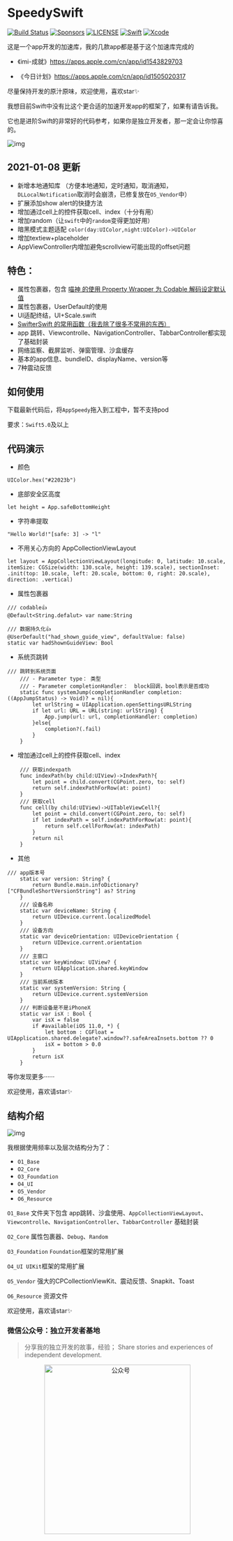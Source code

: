
# SpeedySwift

[![Build Status](https://travis-ci.org/ios_base_foundation/SnapKit.svg)](https://travis-ci.org/ios_base_foundation/ios_base_foundation)
[![Sponsors](https://opencollective.com/ios_base_foundation/sponsors/badge.svg)](https://opencollective.com/ios_base_foundation/sponsors/badge.svg)
[![LICENSE](https://img.shields.io/cocoapods/l/ios_base_foundation.svg)](https://img.shields.io/cocoapods/l/ios_base_foundation.svg)
[![Swift](https://img.shields.io/badge/Swift-5.0-orange.svg)](https://swift.org)
[![Xcode](https://img.shields.io/badge/Xcode-11.4-blue.svg)](https://developer.apple.com/xcode)

这是一个app开发的加速库，我的几款app都是基于这个加速库完成的

 - 《imi-成就》https://apps.apple.com/cn/app/id1543829703

 - 《今日计划》https://apps.apple.com/cn/app/id1505020317


尽量保持开发的原汁原味，欢迎使用，喜欢star✨

我想目前Swift中没有比这个更合适的加速开发app的框架了，如果有请告诉我。

它也是进阶Swift的非常好的代码参考，如果你是独立开发者，那一定会让你惊喜的。

![img](https://github.com/Tliens/SpeedySwift/blob/master/icon_0.png)


## 2021-01-08 更新

- 新增本地通知库 （方便本地通知，定时通知，取消通知，`DLLocalNotification`取消时会崩溃，已修复放在`O5_Vendor`中）
- 扩展添加show alert的快捷方法
- 增加通过cell上的控件获取cell、index（十分有用）
- 增加random（让`swift`中的`random`变得更加好用）
- 暗黑模式主题适配  `color(day:UIColor,night:UIColor)->UIColor`
- 增加textiew+placeholder
- AppViewController内增加避免scrollview可能出现的offset问题

## 特色：

- 属性包裹器，包含 [喵神 的使用 Property Wrapper 为 Codable 解码设定默认值](https://mp.weixin.qq.com/s/jOyHRS2Wx6MJpuYuENhVgg)
- 属性包裹器，UserDefault的使用
- UI适配终结，UI+Scale.swift
- [SwifterSwift 的常用函数（我去除了很多不常用的东西）](https://github.com/SwifterSwift/SwifterSwift)
- app 跳转、Viewcontrolle、NavigationController、TabbarController都实现了基础封装
- 网络监察、截屏监听、弹窗管理、沙盒缓存
- 基本的app信息、bundleID、displayName、version等
- 7种震动反馈

## 如何使用

下载最新代码后，将`AppSpeedy`拖入到工程中，暂不支持pod

要求：`Swift5.0`及以上

## 代码演示

- 颜色
```
UIColor.hex("#22023b")
```
- 底部安全区高度
```
let height = App.safeBottomHeight
```
- 字符串提取
```
"Hello World!"[safe: 3] -> "l"
```
- 不用关心方向的 AppCollectionViewLayout
```
let layout = AppCollectionViewLayout(longitude: 0, latitude: 10.scale, itemSize: CGSize(width: 130.scale, height: 139.scale), sectionInset: .init(top: 10.scale, left: 20.scale, bottom: 0, right: 20.scale), direction: .vertical)
```
- 属性包裹器
```
/// codable👍
@Default<String.defalut> var name:String

/// 数据持久化👍
@UserDefault("had_shown_guide_view", defaultValue: false)
static var hadShownGuideView: Bool

```
- 系统页跳转
```
/// 跳转到系统页面
    /// - Parameter type： 类型
    /// - Parameter completionHandler：  block回调，bool表示是否成功
    static func systemJump(completionHandler completion: ((AppJumpStatus) -> Void)? = nil){
        let urlString = UIApplication.openSettingsURLString
        if let url: URL = URL(string: urlString) {
            App.jump(url: url, completionHandler: completion)
        }else{
            completion?(.fail)
        }
    }
```
- 增加通过cell上的控件获取cell、index
```
    /// 获取indexpath
    func indexPath(by child:UIView)->IndexPath?{
        let point = child.convert(CGPoint.zero, to: self)
        return self.indexPathForRow(at: point)
    }
    /// 获取cell
    func cell(by child:UIView)->UITableViewCell?{
        let point = child.convert(CGPoint.zero, to: self)
        if let indexPath = self.indexPathForRow(at: point){
            return self.cellForRow(at: indexPath)
        }
        return nil
    }

```
- 其他
```
/// app版本号
    static var version: String? {
        return Bundle.main.infoDictionary?["CFBundleShortVersionString"] as? String
    }
    /// 设备名称
    static var deviceName: String {
        return UIDevice.current.localizedModel
    }
    /// 设备方向
    static var deviceOrientation: UIDeviceOrientation {
        return UIDevice.current.orientation
    }
    /// 主窗口
    static var keyWindow: UIView? {
        return UIApplication.shared.keyWindow
    }
    /// 当前系统版本
    static var systemVersion: String {
        return UIDevice.current.systemVersion
    }
    /// 判断设备是不是iPhoneX
    static var isX : Bool {
        var isX = false
        if #available(iOS 11.0, *) {
            let bottom : CGFloat = UIApplication.shared.delegate?.window??.safeAreaInsets.bottom ?? 0
            isX = bottom > 0.0
        }
        return isX
    }
```

等你发现更多······

欢迎使用，喜欢请star✨

## 结构介绍
![img](https://github.com/Tliens/SpeedySwift/blob/master/floder.png)

我根据使用频率以及层次结构分为了：
- `O1_Base`
- `O2_Core`
- `O3_Foundation`
- `O4_UI`
- `O5_Vendor`
- `O6_Resource`

`O1_Base` 文件夹下包含 app跳转、沙盒使用、`AppCollectionViewLayout`、`Viewcontrolle`、`NavigationController`、`TabbarController` 基础封装

`O2_Core` 属性包裹器、`Debug`、`Random`

`O3_Foundation` `Foundation`框架的常用扩展

`O4_UI UIKit`框架的常用扩展

`O5_Vendor` 强大的CPCollectionViewKit、震动反馈、Snapkit、Toast

`O6_Resource` 资源文件

欢迎使用，喜欢请star✨


### 微信公众号：独立开发者基地 

> 分享我的独立开发的故事，经验； Share stories and experiences of independent development.

<div  align="center">    
<img src="https://github.com/Tliens/SpeedySwift/blob/master/WechatIMG58.jpeg" width = "335" height = "388" alt="公众号" align=center />
</div>

